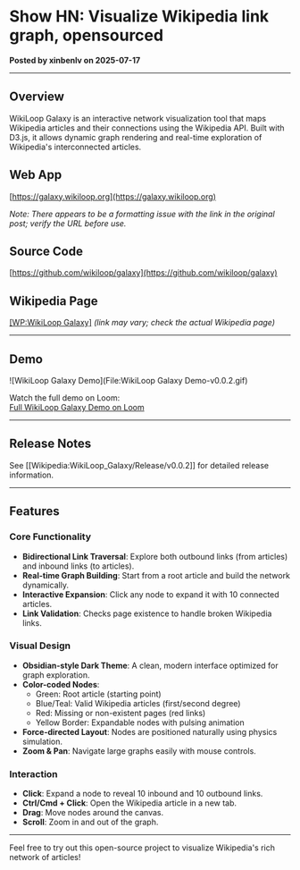 # Show HN: Visualize Wikipedia link graph, opensourced

**Posted by xinbenlv on 2025-07-17**

---

## Overview

WikiLoop Galaxy is an interactive network visualization tool that maps Wikipedia articles and their connections using the Wikipedia API. Built with D3.js, it allows dynamic graph rendering and real-time exploration of Wikipedia's interconnected articles.

## Web App

[https://galaxy.wikiloop.org](https://galaxy.wikiloop.org)

*Note: There appears to be a formatting issue with the link in the original post; verify the URL before use.*

## Source Code

[https://github.com/wikiloop/galaxy](https://github.com/wikiloop/galaxy)

## Wikipedia Page

[[WP:WikiLoop Galaxy]](https://en.wikipedia.org/wiki/WP:WikiLoop_Galaxy) *(link may vary; check the actual Wikipedia page)*

---

## Demo

![WikiLoop Galaxy Demo](File:WikiLoop Galaxy Demo-v0.0.2.gif)

Watch the full demo on Loom:  
[Full WikiLoop Galaxy Demo on Loom](https://www.loom.com/embed/5ccb54c0ce934939aee0458d23fa0cb2?sid=77210291-f6a8-4351-ac9d-a347152a00db)

---

## Release Notes

See [[Wikipedia:WikiLoop_Galaxy/Release/v0.0.2]] for detailed release information.

---

## Features

### Core Functionality

- **Bidirectional Link Traversal**: Explore both outbound links (from articles) and inbound links (to articles).
- **Real-time Graph Building**: Start from a root article and build the network dynamically.
- **Interactive Expansion**: Click any node to expand it with 10 connected articles.
- **Link Validation**: Checks page existence to handle broken Wikipedia links.

### Visual Design

- **Obsidian-style Dark Theme**: A clean, modern interface optimized for graph exploration.
- **Color-coded Nodes**:
  - Green: Root article (starting point)
  - Blue/Teal: Valid Wikipedia articles (first/second degree)
  - Red: Missing or non-existent pages (red links)
  - Yellow Border: Expandable nodes with pulsing animation
- **Force-directed Layout**: Nodes are positioned naturally using physics simulation.
- **Zoom & Pan**: Navigate large graphs easily with mouse controls.

### Interaction

- **Click**: Expand a node to reveal 10 inbound and 10 outbound links.
- **Ctrl/Cmd + Click**: Open the Wikipedia article in a new tab.
- **Drag**: Move nodes around the canvas.
- **Scroll**: Zoom in and out of the graph.

---

Feel free to try out this open-source project to visualize Wikipedia's rich network of articles!